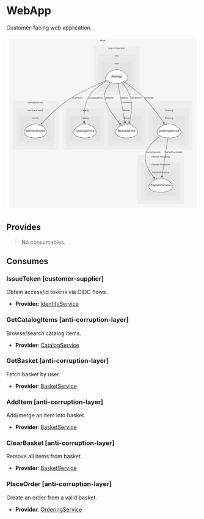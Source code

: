 


# WebApp
Customer-facing web application.

![consumablemap](./consumablemap.svg)

## Provides
> No consumables.

## Consumes

### IssueToken [customer-supplier]
Obtain access/id tokens via OIDC flows.
- **Provider**: [IdentityService](../../../../../../../identity_&_access/subdomains/auth_n_and_auth_z/boundedcontexts/identity/services/identity_service/index.md)

### GetCatalogItems [anti-corruption-layer]
Browse/search catalog items.
- **Provider**: [CatalogService](../../../../../../../commerce/subdomains/catalog/boundedcontexts/catalog/services/catalog_service/index.md)

### GetBasket [anti-corruption-layer]
Fetch basket by user.
- **Provider**: [BasketService](../../../../../../../commerce/subdomains/basket/boundedcontexts/basket/services/basket_service/index.md)

### AddItem [anti-corruption-layer]
Add/merge an item into basket.
- **Provider**: [BasketService](../../../../../../../commerce/subdomains/basket/boundedcontexts/basket/services/basket_service/index.md)

### ClearBasket [anti-corruption-layer]
Remove all items from basket.
- **Provider**: [BasketService](../../../../../../../commerce/subdomains/basket/boundedcontexts/basket/services/basket_service/index.md)

### PlaceOrder [anti-corruption-layer]
Create an order from a valid basket.
- **Provider**: [OrderingService](../../../../../../../commerce/subdomains/ordering/boundedcontexts/ordering/services/ordering_service/index.md)

	
